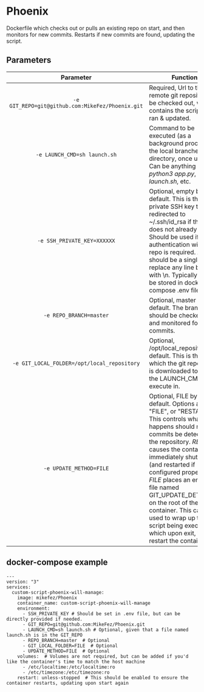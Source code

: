 # Phoenix
Dockerfile which checks out or pulls an existing repo on start, and then monitors for new commits. Restarts if new commits are found, updating the script.

## Parameters

| Parameter | Function |
| :----: | --- |
| `-e GIT_REPO=git@github.com:MikeFez/Phoenix.git` | Required, Url to the remote git repository to be checked out, which contains the script to be ran & updated. |
| `-e LAUNCH_CMD=sh launch.sh` | Command to be executed (as a background process) in the local branches directory, once updated. Can be anything - _python3 app.py_, _sh launch.sh_, etc. |
| `-e SSH_PRIVATE_KEY=XXXXXX` | Optional, empty by default. This is the private SSH key that is redirected to ~/.ssh/id_rsa if the file does not already exist. Should be used if authentication with git repo is required. As this should be a single line, replace any line breaks with \n. Typically should be stored in docker-compose .env file.  |
| `-e REPO_BRANCH=master` | Optional, master by default. The branch that should be checked out and monitored for new commits. |
| `-e GIT_LOCAL_FOLDER=/opt/local_repository` | Optional, /opt/local_repository by default. This is the folder which the git repository is downloaded to, and the LAUNCH_CMD shall execute in. |
| `-e UPDATE_METHOD=FILE` | Optional, FILE by default. Options are "FILE", or "RESTART". This controls what happens should new commits be detected in the repository. _RESTART_ causes the container to immediately shut down (and restarted if configured properly), _FILE_ places an empty file named GIT_UPDATE_DETECTED on the root of the container. This can be used to wrap up the script being executed, which upon exit, will restart the container. |

## docker-compose example

```
---
version: "3"
services:
  custom-script-phoenix-will-manage:
    image: mikefez/Phoenix
    container_name: custom-script-phoenix-will-manage
    environment:
      - SSH_PRIVATE_KEY # Should be set in .env file, but can be directly provided if needed.
      - GIT_REPO=git@github.com:MikeFez/Phoenix.git
      - LAUNCH_CMD=sh launch.sh # Optional, given that a file named launch.sh is in the GIT_REPO
      - REPO_BRANCH=master  # Optional
      - GIT_LOCAL_FOLDER=FILE  # Optional
      - UPDATE_METHOD=FILE  # Optional
    volumes:  # Volumes are not required, but can be added if you'd like the container's time to match the host machine
      - /etc/localtime:/etc/localtime:ro 
      - /etc/timezone:/etc/timezone:ro
    restart: unless-stopped  # This should be enabled to ensure the container restarts, updating upon start again
```
